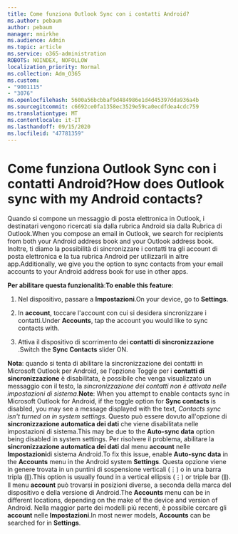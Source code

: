 ```yaml
---
title: Come funziona Outlook Sync con i contatti Android?
ms.author: pebaum
author: pebaum
manager: mnirkhe
ms.audience: Admin
ms.topic: article
ms.service: o365-administration
ROBOTS: NOINDEX, NOFOLLOW
localization_priority: Normal
ms.collection: Adm_O365
ms.custom:
- "9001115"
- "3076"
ms.openlocfilehash: 5600a56bcbbaf9d484986e1d4d45397dda936a4b
ms.sourcegitcommit: c6692ce0fa1358ec3529e59ca0ecdfdea4cdc759
ms.translationtype: MT
ms.contentlocale: it-IT
ms.lasthandoff: 09/15/2020
ms.locfileid: "47781359"
---
```

# <a name="how-does-outlook-sync-with-my-android-contacts"></a><span data-ttu-id="9291f-102">Come funziona Outlook Sync con i contatti Android?</span><span class="sxs-lookup"><span data-stu-id="9291f-102">How does Outlook sync with my Android contacts?</span></span>

<span data-ttu-id="9291f-103">Quando si compone un messaggio di posta elettronica in Outlook, i destinatari vengono ricercati sia dalla rubrica Android sia dalla Rubrica di Outlook.</span><span class="sxs-lookup"><span data-stu-id="9291f-103">When you compose an email in Outlook, we search for recipients from both your Android address book and your Outlook address book.</span></span> <span data-ttu-id="9291f-104">Inoltre, ti diamo la possibilità di sincronizzare i contatti tra gli account di posta elettronica e la tua rubrica Android per utilizzarli in altre app.</span><span class="sxs-lookup"><span data-stu-id="9291f-104">Additionally, we give you the option to sync contacts from your email accounts to your Android address book for use in other apps.</span></span> 
 
<span data-ttu-id="9291f-105">**Per abilitare questa funzionalità**:</span><span class="sxs-lookup"><span data-stu-id="9291f-105">**To enable this feature**:</span></span>
 
1. <span data-ttu-id="9291f-106">Nel dispositivo, passare a **Impostazioni**.</span><span class="sxs-lookup"><span data-stu-id="9291f-106">On your device, go to **Settings**.</span></span>

2. <span data-ttu-id="9291f-107">In **account**, toccare l'account con cui si desidera sincronizzare i contatti.</span><span class="sxs-lookup"><span data-stu-id="9291f-107">Under **Accounts**, tap the account you would like to sync contacts with.</span></span>

3. <span data-ttu-id="9291f-108">Attiva il dispositivo di scorrimento dei **contatti di sincronizzazione** .</span><span class="sxs-lookup"><span data-stu-id="9291f-108">Switch the **Sync Contacts** slider ON.</span></span>
 
<span data-ttu-id="9291f-109">**Nota**: quando si tenta di abilitare la sincronizzazione dei contatti in Microsoft Outlook per Android, se l'opzione Toggle per i **contatti di sincronizzazione** è disabilitata, è possibile che venga visualizzato un messaggio con il testo, la *sincronizzazione dei contatti non è attivata nelle impostazioni di sistema*.</span><span class="sxs-lookup"><span data-stu-id="9291f-109">**Note**: When you attempt to enable contacts sync in Microsoft Outlook for Android, if the toggle option for **Sync contacts** is disabled, you may see a message displayed with the text, *Contacts sync isn't turned on in system settings*.</span></span> <span data-ttu-id="9291f-110">Questo può essere dovuto all'opzione di **sincronizzazione automatica dei dati** che viene disabilitata nelle impostazioni di sistema.</span><span class="sxs-lookup"><span data-stu-id="9291f-110">This may be due to the **Auto-sync data** option being disabled in system settings.</span></span> <span data-ttu-id="9291f-111">Per risolvere il problema, abilitare la  **sincronizzazione automatica dei dati** dal menu  **account** nelle  **Impostazioni**di sistema Android.</span><span class="sxs-lookup"><span data-stu-id="9291f-111">To fix this issue, enable  **Auto-sync data** in the  **Accounts** menu in the Android system  **Settings**.</span></span> <span data-ttu-id="9291f-112">Questa opzione viene in genere trovata in un puntini di sospensione verticali (⋮) o in una barra tripla (⫼).</span><span class="sxs-lookup"><span data-stu-id="9291f-112">This option is usually found in a vertical ellipsis (⋮) or triple bar (⫼).</span></span> <span data-ttu-id="9291f-113">Il menu  **account** può trovarsi in posizioni diverse, a seconda della marca del dispositivo e della versione di Android.</span><span class="sxs-lookup"><span data-stu-id="9291f-113">The  **Accounts** menu can be in different locations, depending on the make of the device and version of Android.</span></span> <span data-ttu-id="9291f-114">Nella maggior parte dei modelli più recenti, è possibile cercare gli **account** nelle **Impostazioni**.</span><span class="sxs-lookup"><span data-stu-id="9291f-114">In most newer models, **Accounts** can be searched for in **Settings**.</span></span>
